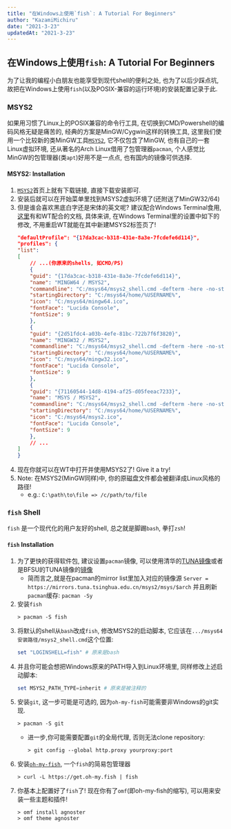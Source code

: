 ```yaml
---
title: "在Windows上使用`fish`: A Tutorial For Beginners"
author: "KazamiMichiru"
date: "2021-3-23"
updatedAt: "2021-3-23"
---
```


## 在Windows上使用`fish`: A Tutorial For Beginners 

为了让我的编程小白朋友也能享受到现代shell的便利之处, 也为了以后少踩点坑, 故把在Windows上使用`fish`(以及POSIX-兼容的运行环境)的安装配置记录于此.

### MSYS2
如果用习惯了Linux上的POSIX兼容的命令行工具, 在切换到CMD/Powershell的编码风格无疑是痛苦的, 经典的方案是MinGW/Cygwin这样的转换工具, 这里我们使用一个比较新的类MinGW工具[`MSYS2`](https://www.msys2.org), 它不仅包含了MinGW, 也有自己的一套Linux虚拟环境, 还从著名的Arch Linux借用了包管理器`pacman`, 个人感觉比MinGW的包管理器(类`apt`)好用不是一点点, 也有国内的镜像可供选择.

#### MSYS2: Installation
1. [`MSYS2`](https://www.msys2.org)首页上就有下载链接, 直接下载安装即可.
2. 安装后就可以在开始菜单里找到MSYS2虚拟环境了(还附送了MinGW32/64)
3. 但是谁会喜欢黑底白字还是宋体的英文呢? 建议配合Windows Terminal食用, [这里](https://www.msys2.org/docs/terminals/)有和WT配合的文档, 具体来讲, 在Windows Terminal里的设置中如下的修改, 不用重启WT就能在其中新建MSYS2标签页了!
    ```JSON
    "defaultProfile": "{17da3cac-b318-431e-8a3e-7fcdefe6d114}",
    "profiles": {
    "list":
    [
        // ...(你原来的shells, 如CMD/PS)
        {
        "guid": "{17da3cac-b318-431e-8a3e-7fcdefe6d114}",
        "name": "MINGW64 / MSYS2",
        "commandline": "C:/msys64/msys2_shell.cmd -defterm -here -no-start -mingw64",
        "startingDirectory": "C:/msys64/home/%USERNAME%",
        "icon": "C:/msys64/mingw64.ico",
        "fontFace": "Lucida Console",
        "fontSize": 9
        },
        {
        "guid": "{2d51fdc4-a03b-4efe-81bc-722b7f6f3820}",
        "name": "MINGW32 / MSYS2",
        "commandline": "C:/msys64/msys2_shell.cmd -defterm -here -no-start -mingw32",
        "startingDirectory": "C:/msys64/home/%USERNAME%",
        "icon": "C:/msys64/mingw32.ico",
        "fontFace": "Lucida Console",
        "fontSize": 9
        },
        {
        "guid": "{71160544-14d8-4194-af25-d05feeac7233}",
        "name": "MSYS / MSYS2",
        "commandline": "C:/msys64/msys2_shell.cmd -defterm -here -no-start -msys",
        "startingDirectory": "C:/msys64/home/%USERNAME%",
        "icon": "C:/msys64/msys2.ico",
        "fontFace": "Lucida Console",
        "fontSize": 9
        },
        // ...
    ]
    }
    ```
4. 现在你就可以在WT中打开并使用MSYS2了! Give it a try!
5. Note: 在MSYS2(MinGW同样)中, 你的原磁盘文件都会被翻译成Linux风格的路径!
   - e.g.: `C:\path\to\file => /c/path/to/file` 

### `fish` Shell

`fish` 是一个现代化的用户友好的shell, 总之就是脚踢`bash`, 拳打`zsh`!

#### `fish` Installation
1. 为了更快的获得软件包, 建议设置`pacman`镜像, 可以使用清华的[TUNA镜像](https://mirrors.tuna.tsinghua.edu.cn/help/msys2/)或者是BFSU的TUNA镜像的[镜像](https://mirrors.bfsu.edu.cn/help/msys2/)
   - 简而言之,就是在pacman的mirror list里加入对应的镜像源
    `Server = https://mirrors.tuna.tsinghua.edu.cn/msys2/msys/$arch`
    并且刷新`pacman`缓存:
    `pacman -Sy`
2. 安装`fish`
    ```shell
    > pacman -S fish
    ```
5. 将默认的shell从`bash`改成`fish`, 修改MSYS2的启动脚本, 它应该在`.../msys64安装路径/msys2_shell.cmd`这个位置:
    ```powershell
    set "LOGINSHELL=fish" # 原来是bash
    ```
6. 并且你可能会想把Windows原来的PATH导入到Linux环境里, 同样修改上述启动脚本:
    ```powershell
    set MSYS2_PATH_TYPE=inherit # 原来是被注释的
    ```
3. 安装`git`, 这一步可能是可选的, 因为`oh-my-fish`可能需要非Windows的git实现.
    ```shell
    > pacman -S git
    ``` 
    - 进一步,你可能需要配置`git`的全局代理, 否则无法clone repository:
        ```shell
        > git config --global http.proxy yourproxy:port
        ```  
4. 安装[`oh-my-fish`](https://github.com/oh-my-fish/oh-my-fish), 一个`fish`的简易包管理器
    ```shell
    > curl -L https://get.oh-my.fish | fish
    ``` 
7. 你基本上配置好了`fish`了! 现在你有了`omf`(即oh-my-fish的缩写), 可以用来安装一些主题和插件!
    ```shell
    > omf install agnoster
    > omf theme agnoster
    ```